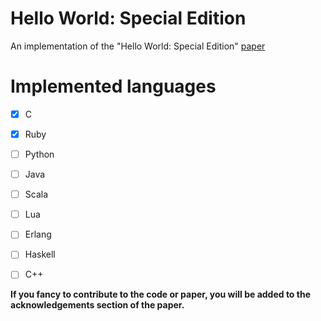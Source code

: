 # Hello World: Special Edition

An implementation of the "Hello World: Special Edition" [paper](./paper/hello_world_special_edition.pdf)


# Implemented languages

- [x] C
- [x] Ruby
- [ ] Python
- [ ] Java
- [ ] Scala
- [ ] Lua
- [ ] Erlang
- [ ] Haskell
- [ ] C++


**If you fancy to contribute to the code or paper, you will be added to the acknowledgements section of the paper.**

